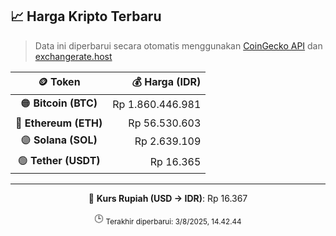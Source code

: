

<!-- HARGA_KRIPTO -->
## 📈 Harga Kripto Terbaru

> Data ini diperbarui secara otomatis menggunakan [CoinGecko API](https://www.coingecko.com/) dan [exchangerate.host](https://exchangerate.host/)

<div align="center">

| 🪙 Token | 💰 Harga (IDR) |
|:------:|---------------:|
| 🟠 **Bitcoin (BTC)**   | Rp 1.860.446.981 |
| 🔵 **Ethereum (ETH)**  | Rp 56.530.603 |
| 🟣 **Solana (SOL)**    | Rp 2.639.109 |
| 🟢 **Tether (USDT)**   | Rp 16.365 |

---

💱 **Kurs Rupiah (USD → IDR)**: Rp 16.367

🕒 <sub>Terakhir diperbarui: 3/8/2025, 14.42.44</sub>

</div>
<!-- /HARGA_KRIPTO -->